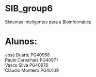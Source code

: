 # SIB_group6
Sistemas Inteligentes para a Bioinformática

# Alunos:
José Duarte PG40958  
Paulo Carvalhais PG40971  
Vasco Silva PG40976  
Cláudio Monteiro PG40109
